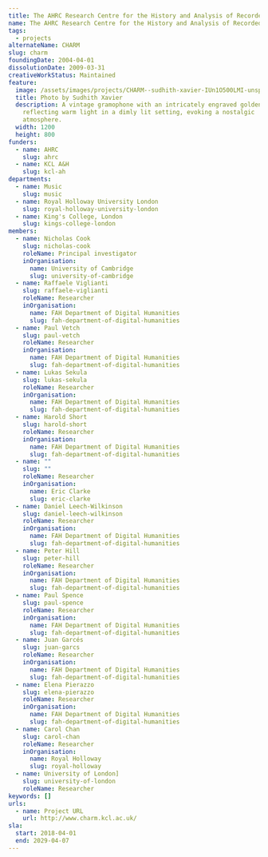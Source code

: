 ```yaml
---
title: The AHRC Research Centre for the History and Analysis of Recorded Music
name: The AHRC Research Centre for the History and Analysis of Recorded Music
tags:
  - projects
alternateName: CHARM
slug: charm
foundingDate: 2004-04-01
dissolutionDate: 2009-03-31
creativeWorkStatus: Maintained
feature:
  image: /assets/images/projects/CHARM--sudhith-xavier-IUn1O500LMI-unsplash.jpg
  title: Photo by Sudhith Xavier
  description: A vintage gramophone with an intricately engraved golden horn,
    reflecting warm light in a dimly lit setting, evoking a nostalgic
    atmosphere.
  width: 1200
  height: 800
funders:
  - name: AHRC
    slug: ahrc
  - name: KCL A&H
    slug: kcl-ah
departments:
  - name: Music
    slug: music
  - name: Royal Holloway University London
    slug: royal-holloway-university-london
  - name: King's College, London
    slug: kings-college-london
members:
  - name: Nicholas Cook
    slug: nicholas-cook
    roleName: Principal investigator
    inOrganisation:
      name: University of Cambridge
      slug: university-of-cambridge
  - name: Raffaele Viglianti
    slug: raffaele-viglianti
    roleName: Researcher
    inOrganisation:
      name: FAH Department of Digital Humanities
      slug: fah-department-of-digital-humanities
  - name: Paul Vetch
    slug: paul-vetch
    roleName: Researcher
    inOrganisation:
      name: FAH Department of Digital Humanities
      slug: fah-department-of-digital-humanities
  - name: Lukas Sekula
    slug: lukas-sekula
    roleName: Researcher
    inOrganisation:
      name: FAH Department of Digital Humanities
      slug: fah-department-of-digital-humanities
  - name: Harold Short
    slug: harold-short
    roleName: Researcher
    inOrganisation:
      name: FAH Department of Digital Humanities
      slug: fah-department-of-digital-humanities
  - name: ""
    slug: ""
    roleName: Researcher
    inOrganisation:
      name: Eric Clarke
      slug: eric-clarke
  - name: Daniel Leech-Wilkinson
    slug: daniel-leech-wilkinson
    roleName: Researcher
    inOrganisation:
      name: FAH Department of Digital Humanities
      slug: fah-department-of-digital-humanities
  - name: Peter Hill
    slug: peter-hill
    roleName: Researcher
    inOrganisation:
      name: FAH Department of Digital Humanities
      slug: fah-department-of-digital-humanities
  - name: Paul Spence
    slug: paul-spence
    roleName: Researcher
    inOrganisation:
      name: FAH Department of Digital Humanities
      slug: fah-department-of-digital-humanities
  - name: Juan Garcés
    slug: juan-garcs
    roleName: Researcher
    inOrganisation:
      name: FAH Department of Digital Humanities
      slug: fah-department-of-digital-humanities
  - name: Elena Pierazzo
    slug: elena-pierazzo
    roleName: Researcher
    inOrganisation:
      name: FAH Department of Digital Humanities
      slug: fah-department-of-digital-humanities
  - name: Carol Chan
    slug: carol-chan
    roleName: Researcher
    inOrganisation:
      name: Royal Holloway
      slug: royal-holloway
  - name: University of London]
    slug: university-of-london
    roleName: Researcher
keywords: []
urls:
  - name: Project URL
    url: http://www.charm.kcl.ac.uk/
sla:
  start: 2018-04-01
  end: 2029-04-07
---
```

